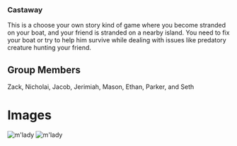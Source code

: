 ### Castaway

This is a choose your own story kind of game where you become stranded on your boat, and your friend is stranded on a nearby island. You need to fix your boat or try to help him survive while dealing with issues like predatory creature hunting your friend.

## Group Members

Zack, Nicholai, Jacob, Jerimiah, Mason, Ethan, Parker, and Seth

# Images

![m'lady](https://github.com/SkylineHigh/B4CPP/blob/master/Lifeline/Lifeline%20GUI.jpg)
![m'lady](https://github.com/SkylineHigh/B4CPP/blob/master/Lifeline/Lifeline%20GUI%202.jpg)
